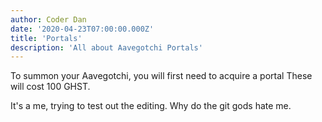 ```yaml
---
author: Coder Dan
date: '2020-04-23T07:00:00.000Z'
title: 'Portals'
description: 'All about Aavegotchi Portals'
---
```


To summon your Aavegotchi, you will first need to acquire a portal These will cost 100 GHST.

It's a me, trying to test out the editing. Why do the git gods hate me.

